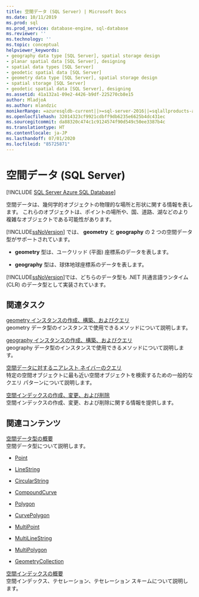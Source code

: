 ```yaml
---
title: 空間データ (SQL Server) | Microsoft Docs
ms.date: 10/11/2019
ms.prod: sql
ms.prod_service: database-engine, sql-database
ms.reviewer: ''
ms.technology: ''
ms.topic: conceptual
helpviewer_keywords:
- geography data type [SQL Server], spatial storage design
- planar spatial data [SQL Server], designing
- spatial data types [SQL Server]
- geodetic spatial data [SQL Server]
- geometry data type [SQL Server], spatial storage design
- spatial storage [SQL Server]
- geodetic spatial data [SQL Server], designing
ms.assetid: 41a132a1-09e2-4426-b9df-225270cb8e15
author: MladjoA
ms.author: mlandzic
monikerRange: =azuresqldb-current||>=sql-server-2016||=sqlallproducts-allversions||>=sql-server-linux-2017||=azuresqldb-mi-current
ms.openlocfilehash: 32014323cf9921cdbff9db6235e6625b4dc431ec
ms.sourcegitcommit: da88320c474c1c9124574f90d549c50ee3387b4c
ms.translationtype: HT
ms.contentlocale: ja-JP
ms.lasthandoff: 07/01/2020
ms.locfileid: "85725871"
---
```

# <a name="spatial-data-sql-server"></a>空間データ (SQL Server)
[!INCLUDE [SQL Server Azure SQL Database](../../includes/applies-to-version/sql-asdb.md)]

  空間データは、幾何学的オブジェクトの物理的な場所と形状に関する情報を表します。 これらのオブジェクトは、ポイントの場所や、国、道路、湖などのより複雑なオブジェクトである可能性があります。  
  
 [!INCLUDE[ssNoVersion](../../includes/ssnoversion-md.md)] では、 **geometry** と **geography** の 2 つの空間データ型がサポートされています。  
  
-   **geometry** 型は、ユークリッド (平面) 座標系のデータを表します。  
  
-   **geography** 型は、球体地球座標系のデータを表します。  
  
 [!INCLUDE[ssNoVersion](../../includes/ssnoversion-md.md)]では、どちらのデータ型も .NET 共通言語ランタイム (CLR) のデータ型として実装されています。  
  
##  <a name="related-tasks"></a><a name="reltasks"></a> 関連タスク  
 [geometry インスタンスの作成、構築、およびクエリ](../../relational-databases/spatial/create-construct-and-query-geometry-instances.md)  
 geometry データ型のインスタンスで使用できるメソッドについて説明します。  
  
 [geography インスタンスの作成、構築、およびクエリ](../../relational-databases/spatial/create-construct-and-query-geography-instances.md)  
 geography データ型のインスタンスで使用できるメソッドについて説明します。  
  
 [空間データに対するニアレスト ネイバーのクエリ](../../relational-databases/spatial/query-spatial-data-for-nearest-neighbor.md)  
 特定の空間オブジェクトに最も近い空間オブジェクトを検索するための一般的なクエリ パターンについて説明します。  
  
 [空間インデックスの作成、変更、および削除](../../relational-databases/spatial/create-modify-and-drop-spatial-indexes.md)  
 空間インデックスの作成、変更、および削除に関する情報を提供します。  
  
## <a name="related-content"></a>関連コンテンツ  
 [空間データ型の概要](../../relational-databases/spatial/spatial-data-types-overview.md)  
 空間データ型について説明します。  
  
-   [Point](../../relational-databases/spatial/point.md)  
  
-   [LineString](../../relational-databases/spatial/linestring.md)  
  
-   [CircularString](../../relational-databases/spatial/circularstring.md)  
  
-   [CompoundCurve](../../relational-databases/spatial/compoundcurve.md)  
  
-   [Polygon](../../relational-databases/spatial/polygon.md)  
  
-   [CurvePolygon](../../relational-databases/spatial/curvepolygon.md)  
  
-   [MultiPoint](../../relational-databases/spatial/multipoint.md)  
  
-   [MultiLineString](../../relational-databases/spatial/multilinestring.md)  
  
-   [MultiPolygon](../../relational-databases/spatial/multipolygon.md)  
  
-   [GeometryCollection](../../relational-databases/spatial/geometrycollection.md)  
  
 [空間インデックスの概要](../../relational-databases/spatial/spatial-indexes-overview.md)  
 空間インデックス、テセレーション、テセレーション スキームについて説明します。  
  
  
